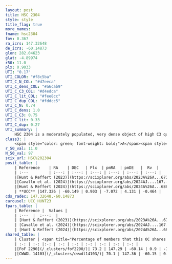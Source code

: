 ```yaml
---
layout: post
title: HSC 2304
style: style
title_flag: true
more_names: 
fname: hsc2304
fov: 0.367
ra_icrs: 147.32648
de_icrs: -60.14873
glon: 282.04623
glat: -4.89974
r50: 11.0
plx: 0.9033
UTI: "0.17"
UTI_COLOR: "#f8c5ba"
UTI_C_N_COL: "#d7eeca"
UTI_C_dens_COL: "#a6cab9"
UTI_C_C3_COL: "#d4edca"
UTI_C_lit_COL: "#fee8cc"
UTI_C_dup_COL: "#fddcc5"
UTI_C_N: 0.74
UTI_C_dens: 1.0
UTI_C_C3: 0.75
UTI_C_lit: 0.33
UTI_C_dup: 0.27
UTI_summary: |
    HSC 2304 is a moderately populated, very dense object of high C3 quality. It was recently reported in the literature.<br><br><span style="color: #99180f; font-weight: bold;">Warning: </span>This is possibly a duplicated object, which shares a significant percentage of members with at least one previously reported entry.
class3: |
    <span style="color: green; font-weight: bold;">A</span><span style="color: #FFC300; font-weight: bold;">B</span>
r_50_val: 11.0
N_50_val: 97
scix_url: HSC%202304
posit_table: |
    | Reference    | RA    | DEC   | Plx  | pmRA  | pmDE   |  Rv  |
    | :---         | :---: | :---: | :---: | :---: | :---: | :---: |
    |[Hunt & Reffert (2023)](https://scixplorer.org/abs/2023A%26A...673A.114H) | 147.315 | -60.184 | 0.899 | -7.092 | 4.119 | -4.461 |
    |[Cavallo et al. (2024)](https://scixplorer.org/abs/2024AJ....167...12C) | 147.358 | -60.11 | 0.901 | -- | -- | -- |
    |[Hunt & Reffert (2024)](https://scixplorer.org/abs/2024A%26A...686A..42H) | 147.315 | -60.184 | 0.899 | -7.092 | 4.119 | -4.461 |
    | **UCC** |147.326 | -60.149 | 0.903 | -7.072 | 4.131 | -0.464 | 
cds_radec: 147.32648,-60.14873
carousel: UCC_HUNT23
fpars_table: |
    | Reference |  Values |
    | :---  |  :---:  |
    | [Hunt & Reffert (2023)](https://scixplorer.org/abs/2023A%26A...673A.114H) | `AV50=0.197, diffAV50=0.391, MOD50=10.132, logAge50=8.272` |
    | [Cavallo et al. (2024)](https://scixplorer.org/abs/2024AJ....167...12C) | `AV50=0.33, dMod50=10.07, logAge50=8.55, [Fe/H]50=-0.07` |
    | [Hunt & Reffert (2024)](https://scixplorer.org/abs/2024A%26A...686A..42H) | `MassJ=182.259` |
shared_table: |
    | Cluster | <span title="Percentage of members that this OC shares with the ones listed">%</span>   | RA   | DEC   | Plx   | pmRA  | pmDE  | Rv | UTI |
    | :-: | :-: |:-: | :-: | :-: | :-: | :-: | :-: | :-: |
    |[FoF 2290](/_clusters/fof2290/)| 73.2 | 147.29 | -60.14 | 0.9 | -7.07 | 4.14 | -0.37 |0.47 |
    |[CWWDL 14103](/_clusters/cwwdl14103/)| 70.1 | 147.36 | -60.15 | 0.9 | -7.09 | 4.13 | -0.74 |0.03 |
---
```

